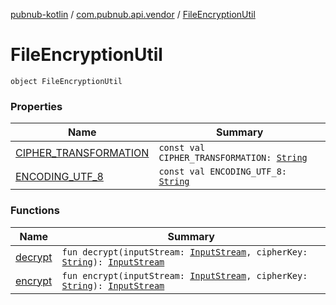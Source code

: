 [pubnub-kotlin](../../index.md) / [com.pubnub.api.vendor](../index.md) / [FileEncryptionUtil](./index.md)

# FileEncryptionUtil

`object FileEncryptionUtil`

### Properties

| Name | Summary |
|---|---|
| [CIPHER_TRANSFORMATION](-c-i-p-h-e-r_-t-r-a-n-s-f-o-r-m-a-t-i-o-n.md) | `const val CIPHER_TRANSFORMATION: `[`String`](https://kotlinlang.org/api/latest/jvm/stdlib/kotlin/-string/index.html) |
| [ENCODING_UTF_8](-e-n-c-o-d-i-n-g_-u-t-f_8.md) | `const val ENCODING_UTF_8: `[`String`](https://kotlinlang.org/api/latest/jvm/stdlib/kotlin/-string/index.html) |

### Functions

| Name | Summary |
|---|---|
| [decrypt](decrypt.md) | `fun decrypt(inputStream: `[`InputStream`](https://docs.oracle.com/javase/6/docs/api/java/io/InputStream.html)`, cipherKey: `[`String`](https://kotlinlang.org/api/latest/jvm/stdlib/kotlin/-string/index.html)`): `[`InputStream`](https://docs.oracle.com/javase/6/docs/api/java/io/InputStream.html) |
| [encrypt](encrypt.md) | `fun encrypt(inputStream: `[`InputStream`](https://docs.oracle.com/javase/6/docs/api/java/io/InputStream.html)`, cipherKey: `[`String`](https://kotlinlang.org/api/latest/jvm/stdlib/kotlin/-string/index.html)`): `[`InputStream`](https://docs.oracle.com/javase/6/docs/api/java/io/InputStream.html) |
